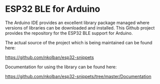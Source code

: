 # ESP32 BLE for Arduino
The Arduino IDE provides an excellent library package managed where versions of libraries can be downloaded and installed.  This Github project provides the repository for the ESP32 BLE support for Arduino.

The actual source of the project which is being maintained can be found here:

https://github.com/nkolban/esp32-snippets

Documentation for using the library can be found here:

https://github.com/nkolban/esp32-snippets/tree/master/Documentation